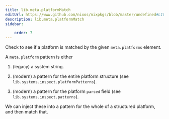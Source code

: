 ```yaml
---
title: lib.meta.platformMatch
editUrl: https://www.github.com/nixos/nixpkgs/blob/master/undefined#L107C19
description: lib.meta.platformMatch
sidebar:

    order: 7
---
```


Check to see if a platform is matched by the given `meta.platforms`
element.

A `meta.platform` pattern is either

1. (legacy) a system string.

2. (modern) a pattern for the entire platform structure (see `lib.systems.inspect.platformPatterns`).

3. (modern) a pattern for the platform `parsed` field (see `lib.systems.inspect.patterns`).

We can inject these into a pattern for the whole of a structured platform,
and then match that.



